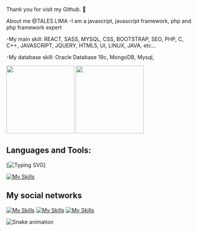 Thank you for visit my Github. 👋


About me @TALES LIMA
-I am a javascript, javascript framework, php and php framework expert

-My main skill: REACT, SASS, MYSQL, CSS, BOOTSTRAP, SEO, PHP, C, C++, JAVASCRIPT, JQUERY, HTML5, UI, LINUX, JAVA, etc...

-My database skill: Oracle Database 19c, MongoDB, Mysql,
<div>
  <img height="180em" src="https://github-readme-stats.vercel.app/api?username=Tales1982&show_icons=true&theme=tokyonight"/>
 <img height="180em" src="https://github-readme-stats.vercel.app/api/top-langs/?username=Tales1982&layout=compact&theme=tokyonight"/>
</div>
<h2>Languages and Tools:</h2>

[![Typing SVG](https://readme-typing-svg.demolab.com?font=Courgette&weight=800&pause=1000&color=018A0B&background=1514FF00&width=435&lines=Tales+Lima+;REACT%2C+SASS%2C+BOOTSTRAP%2C++JQUERY;+PHP%2C+C+%2C+C%2B%2B%2C+C%23%2C+JAVASCRIPT;Oracle+Database+19c%2C+MongoDB%2C+Mysql%2C;HTML5%2C+UI%2C+LINUX%2C+BASIC+JAVA)]

[![My Skills](https://skillicons.dev/icons?i=java,c,cpp,cs,ruby,js,react,vue,php,nodejs,bash,codepen,babel,sass,gulp,bootstrap,sequelize,jquery,css,html,linux,gtk,github,git,blender,webpack,vercel,eclipse,idea,vim,visualstudio,vscode,powershell,stackoverflow,figma&theme=light)](https://skillicons.dev)

<h2>My social networks</h2>

[![My Skills](https://skillicons.dev/icons?i=linkedin)](https://www.linkedin.com/in/tales-lima-de-paula-900097242/details/education/) [![My Skills](https://skillicons.dev/icons?i=twitter)](https://twitter.com/tales_lima_) [![My Skills](https://skillicons.dev/icons?i=instagram)](https://www.instagram.com/taleslimadepaula/)
<!--
**tales1982/tales1982** is a ✨ _special_ ✨ repository because its `README.md` (this file) appears on your GitHub profile.

Here are some ideas to get you started:

- 🔭 I’m currently working on ...
- 🌱 I’m currently learning ...
- 👯 I’m looking to collaborate on ...
- 🤔 I’m looking for help with ...
- 💬 Ask me about ...
- 📫 How to reach me: ...
- 😄 Pronouns: ...
- ⚡ Fun fact: ...
-->
![Snake animation](https://github.com/tales1982/tales1982/blob/output/github-contribution-grid-snake.svg)
